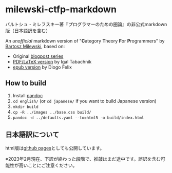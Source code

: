 # milewski-ctfp-markdown

バルトシュ・ミレフスキー著『プログラマーのための圏論』の非公式markdown版（日本語訳を含む）

An *unofficial* markdown version of "**C**ategory **T**heory **F**or **P**rogrammers"
by [Bartosz Milewski][bartosz github], based on:

* Original [blogpost series][blogpost series]
* [PDF/LaTeX version][ctfp-pdf] by Igal Tabachnik
* [epub version][onlurking] by Diogo Felix 

## How to build

1. Install [pandoc](https://pandoc.org/installing.html)
1. `cd english/` (or `cd japanese/` if you want to build Japanese version)
1. `mkdir build`
1. `cp -R ../images ../base.css build/`
1. `pandoc -d ../defaults.yaml --to=html5 -o build/index.html`

[bartosz github]: https://github.com/BartoszMilewski
[blogpost series]:
  https://bartoszmilewski.com/2014/10/28/category-theory-for-programmers-the-preface/
[ctfp-pdf]: https://raw.githubusercontent.com/hmemcpy/milewski-ctfp-pdf/
[onlurking]: https://github.com/onlurking/category-theory-for-programmers

## 日本語訳について

html版は[github pages](https://ktgw0316.github.io/milewski-ctfp-markdown/)としても公開しています。

※2023年2月現在、下訳が終わった段階で、推敲はまだ途中です。誤訳を含む可能性が高いことにご注意ください。

